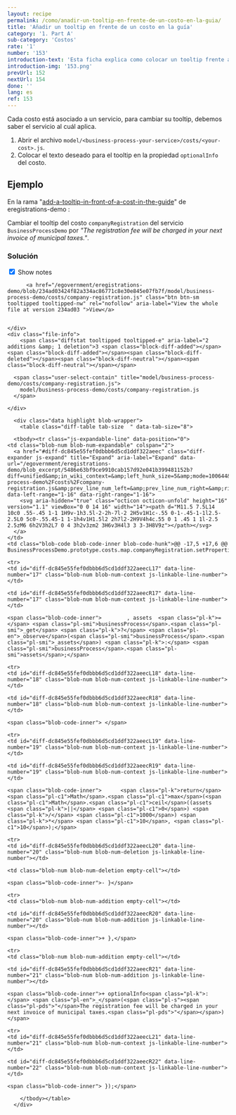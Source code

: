 ```yaml
---
layout: recipe
permalink: /como/anadir-un-tooltip-en-frente-de-un-costo-en-la-guia/
title: 'Añadir un tooltip en frente de un costo en la guía'
category: '1. Part A'
sub-category: 'Costos'
rate: '1'
number: '153'
introduction-text: 'Esta ficha explica como colocar un tooltip frente a un costo en la guía. Los tooltips son usados para proveer más información sobre un costo sin colocar demasiado texto en la página. Se recomienda añadir un tooltip significativo por costo para brindar más información al usuario.'
introduction-img: '153.png'
prevUrl: 152
nextUrl: 154
done: ''
lang: es
ref: 153
---
```


Cada costo está asociado a un servicio, para cambiar su tooltip, debemos saber el servicio al cuál aplica.

1. Abrir el archivo `model/<business-process-your-service>/costs/<your-cost>.js`.
2. Colocar el texto deseado para el tooltip en la propiedad `optionalInfo` del costo.

## Ejemplo

En la rama "[add-a-tooltip-in-front-of-a-cost-in-the-guide](https://github.com/egovernment/eregistrations-demo/tree/add-a-tooltip-in-front-of-a-cost-in-the-guide)" de eregistrations-demo :

Cambiar el tooltip del costo `companyRegistration` del servicio `BusinessProcessDemo` por *"The registration fee will be charged in your next invoice of municipal taxes."*.

### Solución

<div id="files" class="diff-view " onclick="window.open('https://github.com/egovernment/eregistrations-demo/compare/add-a-tooltip-in-front-of-a-cost-in-the-guide...add-a-tooltip-in-front-of-a-cost-in-the-guide-solution#files')">

<a name="diff-dc845e55fef0dbbb6d5cd1ddf322aeec"></a>
<div id="diff-0" class="file js-details-container




             show-inline-notes
           ">
  <div class="file-header" data-path="model/business-process-demo/costs/company-registration.js">
    <div class="file-actions">
        <span class="show-file-notes">
          <label>
            <input checked="checked" class="js-toggle-file-notes" type="checkbox">
            Show notes
          </label>
        </span>

          <a href="/egovernment/eregistrations-demo/blob/234ad03424f82a334ac86771c8e30e845e07fb7f/model/business-process-demo/costs/company-registration.js" class="btn btn-sm tooltipped tooltipped-nw" rel="nofollow" aria-label="View the whole file at version 234ad03 ">View</a>


    </div>
    <div class="file-info">
        <span class="diffstat tooltipped tooltipped-e" aria-label="2 additions &amp; 1 deletion">3 <span class="block-diff-added"></span><span class="block-diff-added"></span><span class="block-diff-deleted"></span><span class="block-diff-neutral"></span><span class="block-diff-neutral"></span></span>

      <span class="user-select-contain" title="model/business-process-demo/costs/company-registration.js">
        model/business-process-demo/costs/company-registration.js
      </span>

    </div>
  </div>

      <div class="data highlight blob-wrapper">
        <table class="diff-table tab-size  " data-tab-size="8">

      <tbody><tr class="js-expandable-line" data-position="0">
    <td class="blob-num blob-num-expandable" colspan="2">
      <a href="#diff-dc845e55fef0dbbb6d5cd1ddf322aeec" class="diff-expander js-expand" title="Expand" aria-label="Expand" data-url="/egovernment/eregistrations-demo/blob_excerpt/5486e63bf9ce9910cab157d92e041b399481152b?diff=unified&amp;in_wiki_context=&amp;left_hunk_size=5&amp;mode=100644&amp;next_line_num_left=17&amp;next_line_num_right=17&amp;path=model%2Fbusiness-process-demo%2Fcosts%2Fcompany-registration.js&amp;prev_line_num_left=&amp;prev_line_num_right=&amp;right_hunk_size=6" data-left-range="1-16" data-right-range="1-16">
        <svg aria-hidden="true" class="octicon octicon-unfold" height="16" version="1.1" viewBox="0 0 14 16" width="14"><path d="M11.5 7.5L14 10c0 .55-.45 1-1 1H9v-1h3.5l-2-2h-7l-2 2H5v1H1c-.55 0-1-.45-1-1l2.5-2.5L0 5c0-.55.45-1 1-1h4v1H1.5l2 2h7l2-2H9V4h4c.55 0 1 .45 1 1l-2.5 2.5zM6 6h2V3h2L7 0 4 3h2v3zm2 3H6v3H4l3 3 3-3H8V9z"></path></svg>
      </a>
    </td>
    <td class="blob-code blob-code-inner blob-code-hunk">@@ -17,5 +17,6 @@ BusinessProcessDemo.prototype.costs.map.companyRegistration.setProperties({</td>
  </tr>

    <tr>
    <td id="diff-dc845e55fef0dbbb6d5cd1ddf322aeecL17" data-line-number="17" class="blob-num blob-num-context js-linkable-line-number"></td>

    <td id="diff-dc845e55fef0dbbb6d5cd1ddf322aeecR17" data-line-number="17" class="blob-num blob-num-context js-linkable-line-number"></td>

  <td class="blob-code blob-code-context">

    <span class="blob-code-inner">        , assets  <span class="pl-k">=</span> <span class="pl-smi">businessProcess</span>.<span class="pl-smi">_get</span> <span class="pl-k">?</span> <span class="pl-en">_observe</span>(<span class="pl-smi">businessProcess</span>.<span class="pl-smi">_assets</span>) <span class="pl-k">:</span> <span class="pl-smi">businessProcess</span>.<span class="pl-smi">assets</span>;</span>

  </td>
</tr>


    <tr>
    <td id="diff-dc845e55fef0dbbb6d5cd1ddf322aeecL18" data-line-number="18" class="blob-num blob-num-context js-linkable-line-number"></td>

    <td id="diff-dc845e55fef0dbbb6d5cd1ddf322aeecR18" data-line-number="18" class="blob-num blob-num-context js-linkable-line-number"></td>

  <td class="blob-code blob-code-context">

    <span class="blob-code-inner"> </span>

  </td>
</tr>


    <tr>
    <td id="diff-dc845e55fef0dbbb6d5cd1ddf322aeecL19" data-line-number="19" class="blob-num blob-num-context js-linkable-line-number"></td>

    <td id="diff-dc845e55fef0dbbb6d5cd1ddf322aeecR19" data-line-number="19" class="blob-num blob-num-context js-linkable-line-number"></td>

  <td class="blob-code blob-code-context">

    <span class="blob-code-inner">      <span class="pl-k">return</span> <span class="pl-c1">Math</span>.<span class="pl-c1">max</span>(<span class="pl-c1">Math</span>.<span class="pl-c1">ceil</span>((assets <span class="pl-k">||</span> <span class="pl-c1">0</span>) <span class="pl-k">/</span> <span class="pl-c1">1000</span>) <span class="pl-k">*</span> <span class="pl-c1">10</span>, <span class="pl-c1">10</span>);</span>

  </td>
</tr>


    <tr>
    <td id="diff-dc845e55fef0dbbb6d5cd1ddf322aeecL20" data-line-number="20" class="blob-num blob-num-deletion js-linkable-line-number"></td>

    <td class="blob-num blob-num-deletion empty-cell"></td>

  <td class="blob-code blob-code-deletion">

    <span class="blob-code-inner">- }</span>

  </td>
</tr>


    <tr>
    <td class="blob-num blob-num-addition empty-cell"></td>

    <td id="diff-dc845e55fef0dbbb6d5cd1ddf322aeecR20" data-line-number="20" class="blob-num blob-num-addition js-linkable-line-number"></td>

  <td class="blob-code blob-code-addition">

    <span class="blob-code-inner">+ },</span>

  </td>
</tr>


    <tr>
    <td class="blob-num blob-num-addition empty-cell"></td>

    <td id="diff-dc845e55fef0dbbb6d5cd1ddf322aeecR21" data-line-number="21" class="blob-num blob-num-addition js-linkable-line-number"></td>

  <td class="blob-code blob-code-addition">

    <span class="blob-code-inner">+ optionalInfo<span class="pl-k">:</span> <span class="pl-en">_</span>(<span class="pl-s"><span class="pl-pds">"</span>The registration fee will be charged in your next invoice of municipal taxes.<span class="pl-pds">"</span></span>)</span>

  </td>
</tr>


    <tr>
    <td id="diff-dc845e55fef0dbbb6d5cd1ddf322aeecL21" data-line-number="21" class="blob-num blob-num-context js-linkable-line-number"></td>

    <td id="diff-dc845e55fef0dbbb6d5cd1ddf322aeecR22" data-line-number="22" class="blob-num blob-num-context js-linkable-line-number"></td>

  <td class="blob-code blob-code-context">

    <span class="blob-code-inner"> });</span>

  </td>
</tr>



        </tbody></table>
      </div>
</div>

</div>
